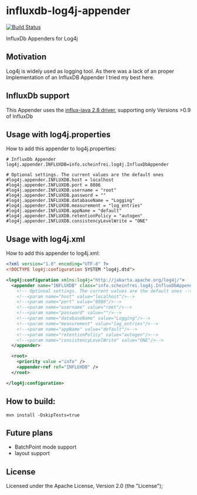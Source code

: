 # influxdb-log4j-appender
[![Build Status](https://travis-ci.org/selamanse/influxdb-log4j-appender.svg?branch=master)](https://travis-ci.org/selamanse/influxdb-log4j-appender)

InfluxDb Appenders for Log4j

## Motivation

Log4j is widely used as logging tool.
As there was a lack of an proper Implementation of an InfluxDB Appender I tried my best here.

## InfluxDb support

This Appender uses the [influx-java 2.8 driver](https://github.com/influxdb/influxdb-java), supporting only Versions >0.9 of InfluxDb

## Usage with log4j.properties

How to add this appender to log4j.properties:

```properties
# InfluxDb Appender
log4j.appender.INFLUXDB=info.scheinfrei.log4j.InfluxDbAppender

# Optional settings. The current values are the default ones
#log4j.appender.INFLUXDB.host = localhost
#log4j.appender.INFLUXDB.port = 8086
#log4j.appender.INFLUXDB.username = "root"
#log4j.appender.INFLUXDB.password = ""
#log4j.appender.INFLUXDB.databaseName = "Logging"
#log4j.appender.INFLUXDB.measurement = "log_entries"
#log4j.appender.INFLUXDB.appName = "default"
#log4j.appender.INFLUXDB.retentionPolicy = "autogen"
#log4j.appender.INFLUXDB.consistencyLevelWrite = "ONE"
```

## Usage with log4j.xml

How to add this appender to log4j.xml:

```xml
<?xml version="1.0" encoding="UTF-8" ?>
<!DOCTYPE log4j:configuration SYSTEM "log4j.dtd">

<log4j:configuration xmlns:log4j="http://jakarta.apache.org/log4j/">
  <appender name="INFLUXDB" class="info.scheinfrei.log4j.InfluxDbAppender">
    <!-- Optional settings. The current values are the default ones -->
    <!--<param name="host" value="localhost"/>-->
    <!--<param name="port" value="8086"/>-->
    <!--<param name="username" value="root"/>-->
    <!--<param name="password" value=""/>-->
    <!--<param name="databaseName" value="Logging"/>-->
    <!--<param name="measurement" value="log_entries"/>-->
    <!--<param name="appName" value="default"/>-->
    <!--<param name="retentionPolicy" value="autogen"/>-->
    <!--<param name="consistencyLevelWrite" value="ONE"/>-->
  </appender>

  <root>
    <priority value ="info" />
    <appender-ref ref="INFLUXDB" />
  </root>

</log4j:configuration>
```

## How to build:

  `mvn install -DskipTests=true`

## Future plans

 * BatchPoint mode support
 * layout support

## License

  Licensed under the Apache License, Version 2.0 (the "License");
